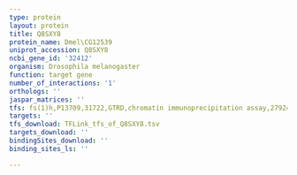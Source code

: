 ```yaml
---
type: protein
layout: protein
title: Q8SXY8
protein_name: Dmel\CG12539
uniprot_accession: Q8SXY8
ncbi_gene_id: '32412'
organism: Drosophila melanogaster
function: target gene
number_of_interactions: '1'
orthologs: ''
jaspar_matrices: ''
tfs: fs(1)h,P13709,31722,GTRD,chromatin immunoprecipitation assay,27924024%5Buid%5D,No
targets: ''
tfs_download: TFLink_tfs_of_Q8SXY8.tsv
targets_download: ''
bindingSites_download: ''
binding_sites_ls: ''

---
```

